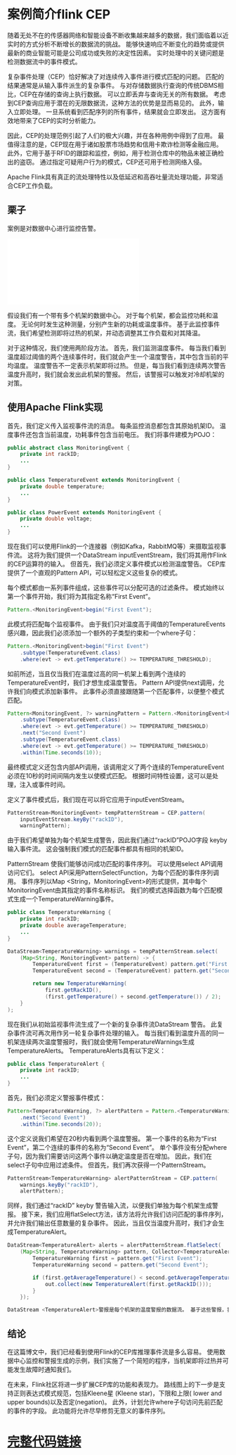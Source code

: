 

# 案例简介flink CEP

随着无处不在的传感器网络和智能设备不断收集越来越多的数据，我们面临着以近实时的方式分析不断增长的数据流的挑战。 
能够快速响应不断变化的趋势或提供最新的商业智能可能是公司成功或失败的决定性因素。 实时处理中的关键问题是检测数据流中的事件模式。

复杂事件处理（CEP）恰好解决了对连续传入事件进行模式匹配的问题。 匹配的结果通常是从输入事件派生的复杂事件。
与对存储数据执行查询的传统DBMS相比，CEP在存储的查询上执行数据。 可以立即丢弃与查询无关的所有数据。 
考虑到CEP查询应用于潜在的无限数据流，这种方法的优势是显而易见的。 此外，输入立即处理。 一旦系统看到匹配序列的所有事件，结果就会立即发出。
这方面有效地带来了CEP的实时分析能力。

因此，CEP的处理范例引起了人们的极大兴趣，并在各种用例中得到了应用。 最值得注意的是，CEP现在用于诸如股票市场趋势和信用卡欺诈检测等金融应用。 此外，它用于基于RFID的跟踪和监控，例如，用于检测仓库中的物品未被正确检出的盗窃。 通过指定可疑用户行为的模式，CEP还可用于检测网络入侵。

Apache Flink具有真正的流处理特性以及低延迟和高吞吐量流处理功能，非常适合CEP工作负载。

## 栗子
案例是对数据中心进行监控告警。

![image](./doc/Flink%20CEP.md)

假设我们有一个带有多个机架的数据中心。 对于每个机架，都会监控功耗和温度。 无论何时发生这种测量，分别产生新的功耗或温度事件。 基于此监控事件流，我们希望检测即将过热的机架，并动态调整其工作负载和对其降温。

对于这种情况，我们使用两阶段方法。 首先，我们监测温度事件。 每当我们看到温度超过阈值的两个连续事件时，我们就会产生一个温度警告，其中包含当前的平均温度。 
温度警告不一定表示机架即将过热。 但是，每当我们看到连续两次警告温度升高时，我们就会发出此机架的警报。 然后，该警报可以触发对冷却机架的对策。


## 使用Apache Flink实现

首先，我们定义传入监视事件流的消息。 每条监控消息都包含其原始机架ID。 温度事件还包含当前温度，功耗事件包含当前电压。 我们将事件建模为POJO：
```java
public abstract class MonitoringEvent {
    private int rackID;
    ...
}

public class TemperatureEvent extends MonitoringEvent {
    private double temperature;
    ...
}

public class PowerEvent extends MonitoringEvent {
    private double voltage;
    ...
}
```
现在我们可以使用Flink的一个连接器（例如Kafka，RabbitMQ等）来摄取监视事件流。 这将为我们提供一个DataStream <MonitoringEvent> inputEventStream，我们将其用作Flink的CEP运算符的输入。
 但首先，我们必须定义事件模式以检测温度警告。 CEP库提供了一个直观的Pattern API，可以轻松定义这些复杂的模式。

每个模式都由一系列事件组成，这些事件可以分配可选的过滤条件。 模式始终以第一个事件开始，我们将为其指定名称“First Event”。

```java
Pattern.<MonitoringEvent>begin("First Event");
```

此模式将匹配每个监视事件。 由于我们只对温度高于阈值的TemperatureEvents感兴趣，因此我们必须添加一个额外的子类型约束和一个where子句：

```java
Pattern.<MonitoringEvent>begin("First Event")
    .subtype(TemperatureEvent.class)
    .where(evt -> evt.getTemperature() >= TEMPERATURE_THRESHOLD);
```

如前所述，当且仅当我们在温度过高的同一机架上看到两个连续的TemperatureEvent时，我们才想生成温度警告。 Pattern API提供next调用，允许我们向模式添加新事件。 
此事件必须直接跟随第一个匹配事件，以便整个模式匹配。

```java
Pattern<MonitoringEvent, ?> warningPattern = Pattern.<MonitoringEvent>begin("First Event")
    .subtype(TemperatureEvent.class)
    .where(evt -> evt.getTemperature() >= TEMPERATURE_THRESHOLD)
    .next("Second Event")
    .subtype(TemperatureEvent.class)
    .where(evt -> evt.getTemperature() >= TEMPERATURE_THRESHOLD)
    .within(Time.seconds(10));
```
最终模式定义还包含内部API调用，该调用定义了两个连续的TemperatureEvent必须在10秒的时间间隔内发生以使模式匹配。 根据时间特性设置，这可以是处理，注入或事件时间。

定义了事件模式后，我们现在可以将它应用于inputEventStream。

```java
PatternStream<MonitoringEvent> tempPatternStream = CEP.pattern(
    inputEventStream.keyBy("rackID"),
    warningPattern);
```

由于我们希望单独为每个机架生成警告，因此我们通过“rackID”POJO字段 keyby 输入事件流。 这会强制我们模式的匹配事件都具有相同的机架ID。

PatternStream <MonitoringEvent>使我们能够访问成功匹配的事件序列。 可以使用select API调用访问它们。 select API采用PatternSelectFunction，为每个匹配的事件序列调用。
事件序列以Map <String，MonitoringEvent>的形式提供，其中每个MonitoringEvent由其指定的事件名称标识。 我们的模式选择函数为每个匹配模式生成一个TemperatureWarning事件。

```java
public class TemperatureWarning {
    private int rackID;
    private double averageTemperature;
    ...
}

DataStream<TemperatureWarning> warnings = tempPatternStream.select(
    (Map<String, MonitoringEvent> pattern) -> {
        TemperatureEvent first = (TemperatureEvent) pattern.get("First Event");
        TemperatureEvent second = (TemperatureEvent) pattern.get("Second Event");

        return new TemperatureWarning(
            first.getRackID(), 
            (first.getTemperature() + second.getTemperature()) / 2);
    }
);
```

现在我们从初始监视事件流生成了一个新的复杂事件流DataStream <TemperatureWarning>警告。 此复杂事件流可再次用作另一轮复杂事件处理的输入。
每当我们看到温度升高的同一机架连续两次温度警报时，我们就会使用TemperatureWarnings生成TemperatureAlerts。 TemperatureAlerts具有以下定义：

```java
public class TemperatureAlert {
    private int rackID;
    ...
}
```
首先，我们必须定义警报事件模式：

```java
Pattern<TemperatureWarning, ?> alertPattern = Pattern.<TemperatureWarning>begin("First Event")
    .next("Second Event")
    .within(Time.seconds(20));

```

这个定义说我们希望在20秒内看到两个温度警报。 第一个事件的名称为“First Event”，第二个连续的事件的名称为“Second Event”。 
单个事件没有分配where子句，因为我们需要访问这两个事件以确定温度是否在增加。 因此，我们在select子句中应用过滤条件。 但首先，我们再次获得一个PatternStream。

```java
PatternStream<TemperatureWarning> alertPatternStream = CEP.pattern(
    warnings.keyBy("rackID"),
    alertPattern);
```

同样，我们通过“rackID” keyby 警告输入流，以便我们单独为每个机架生成警报。 接下来，我们应用flatSelect方法，该方法将允许我们访问匹配的事件序列，并允许我们输出任意数量的复杂事件。
因此，当且仅当温度升高时，我们才会生成TemperatureAlert。

```java
DataStream<TemperatureAlert> alerts = alertPatternStream.flatSelect(
    (Map<String, TemperatureWarning> pattern, Collector<TemperatureAlert> out) -> {
        TemperatureWarning first = pattern.get("First Event");
        TemperatureWarning second = pattern.get("Second Event");

        if (first.getAverageTemperature() < second.getAverageTemperature()) {
            out.collect(new TemperatureAlert(first.getRackID()));
        }
    });
```

````java
DataStream <TemperatureAlert>警报是每个机架的温度警报的数据流。 基于这些警报，我们现在可以调整过热架的工作负载或冷却。
````

## 结论
在这篇博文中，我们已经看到使用Flink的CEP库推理事件流是多么容易。 使用数据中心监控和警报生成的示例，我们实施了一个简短的程序，当机架即将过热并可能发生故障时通知我们。

在未来，Flink社区将进一步扩展CEP库的功能和表现力。 路线图上的下一步是支持正则表达式模式规范，包括Kleene星 (Kleene star)，下限和上限( lower and upper bounds)以及否定(negation)。
此外，计划允许where子句访问先前匹配的事件的字段。 此功能将允许尽早修剪无意义的事件序列。

# [完整代码链接](https://github.com/tillrohrmann/cep-monitoring)



































